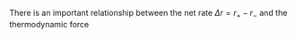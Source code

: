 There is an important relationship between the net rate $\Delta r=r_+ - r_-$ and the thermodynamic force
